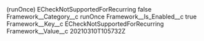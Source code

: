 <?xml version="1.0" encoding="UTF-8"?>
<CustomMetadata xmlns="http://soap.sforce.com/2006/04/metadata" xmlns:xsi="http://www.w3.org/2001/XMLSchema-instance" xmlns:xsd="http://www.w3.org/2001/XMLSchema">
    <label>(runOnce) ECheckNotSupportedForRecurring</label>
    <protected>false</protected>
    <values>
        <field>Framework__Category__c</field>
        <value xsi:type="xsd:string">runOnce</value>
    </values>
    <values>
        <field>Framework__Is_Enabled__c</field>
        <value xsi:type="xsd:boolean">true</value>
    </values>
    <values>
        <field>Framework__Key__c</field>
        <value xsi:type="xsd:string">ECheckNotSupportedForRecurring</value>
    </values>
    <values>
        <field>Framework__Value__c</field>
        <value xsi:type="xsd:string">20210310T105732Z</value>
    </values>
</CustomMetadata>
